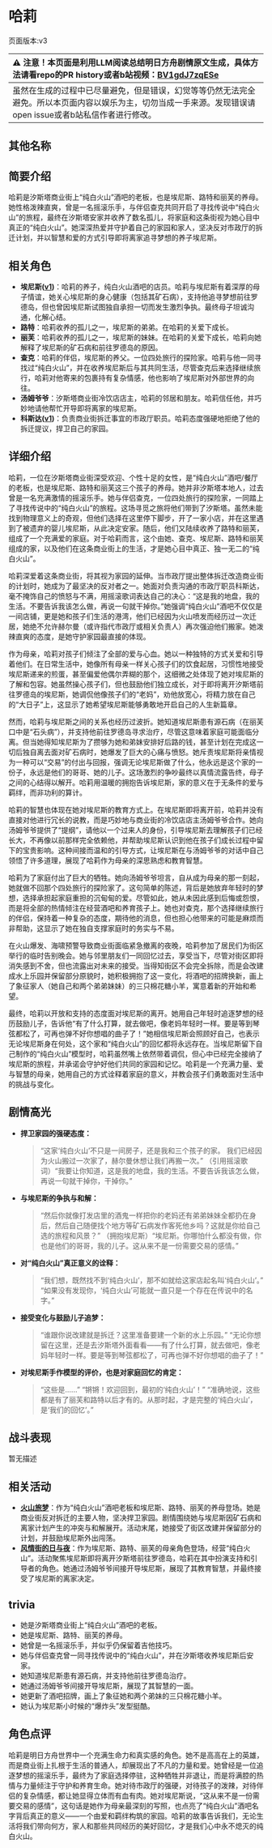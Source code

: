 # 哈莉
页面版本:v3
 

| :warning: 注意！本页面是利用LLM阅读总结明日方舟剧情原文生成，具体方法请看repo的PR history或者b站视频：[BV1gdJ7zqESe](https://www.bilibili.com/video/BV1gdJ7zqESe/)         |
|:----------------------------|
| 虽然在生成的过程中已尽量避免，但是错误，幻觉等等仍然无法完全避免。所以本页面内容以娱乐为主，切勿当成一手来源。发现错误请open issue或者b站私信作者进行修改。|



## 其他名称

## 简要介绍
哈莉是汐斯塔商业街上“纯白火山”酒吧的老板，也是埃尼斯、路特和丽芙的养母。她性格泼辣直爽，曾是一名摇滚乐手，与伴侣查克共同开启了寻找传说中“纯白火山”的旅程，最终在汐斯塔安家并收养了数名孤儿，将家庭和这条街视为她心目中真正的“纯白火山”。她深深热爱并守护着自己的家园和家人，坚决反对市政厅的拆迁计划，并以智慧和爱的方式引导即将离家追寻梦想的养子埃尼斯。
## 相关角色
-   **埃尼斯([v1](../chars/extended_char_ai_ni_si.md))**：哈莉的养子，纯白火山酒吧的店员。哈莉与埃尼斯有着深厚的母子情谊，她关心埃尼斯的身心健康（包括其矿石病），支持他追寻梦想前往罗德岛，但也曾因埃尼斯试图独自承担一切而发生激烈争执。最终母子坦诚沟通，化解心结。
-   **路特**：哈莉收养的孤儿之一，埃尼斯的弟弟。在哈莉的关爱下成长。
-   **丽芙**：哈莉收养的孤儿之一，埃尼斯的妹妹。在哈莉的关爱下成长，哈莉向她解释了埃尼斯的矿石病和前往罗德岛的原因。
-   **查克**：哈莉的伴侣，埃尼斯的养父。一位四处旅行的探险家。哈莉与他一同寻找过“纯白火山”，并在收养埃尼斯后与其共同生活，尽管查克后来选择继续旅行，哈莉对他寄来的包裹持有复杂情感，他也影响了埃尼斯对外部世界的向往。
-   **汤姆爷爷**：汐斯塔商业街冷饮店店主，哈莉的邻居和朋友。哈莉信任他，并巧妙地请他帮忙开导即将离家的埃尼斯。
-   **科斯达([v1](../chars/extended_char_ke_si_da.md))**：负责商业街拆迁事宜的市政厅职员。哈莉态度强硬地拒绝了他的拆迁提议，捍卫自己的家园。
## 详细介绍
哈莉，一位在汐斯塔商业街深受欢迎、个性十足的女性，是“纯白火山”酒吧/餐厅的老板，也是埃尼斯、路特和丽芙这三个孩子的养母。她并非汐斯塔本地人，过去曾是一名充满激情的摇滚乐手。她与伴侣查克，一位四处旅行的探险家，一同踏上了寻找传说中的“纯白火山”的旅程。这场寻觅之旅将他们带到了汐斯塔。虽然未能找到物理意义上的奇观，但他们选择在这里停下脚步，开了一家小店，并在这里遇到了被遗弃的婴儿埃尼斯，从此决定安家。随后，他们又陆续收养了路特和丽芙，组成了一个充满爱的家庭。对于哈莉而言，这个由她、查克、埃尼斯、路特和丽芙组成的家，以及他们在这条商业街上的生活，才是她心目中真正、独一无二的“纯白火山”。

哈莉深爱着这条商业街，将其视为家园的延伸。当市政厅提出整体拆迁改造商业街的计划时，她成为了最坚决的反对者之一。她面对负责沟通的市政厅职员科斯达，毫不掩饰自己的愤怒与不满，用摇滚歌词表达自己的决心：“这是我的地盘，我的生活。不要告诉我该怎么做，再说一句就干掉你。”她强调“纯白火山”酒吧不仅仅是一间店铺，更是她和孩子们生活的港湾，他们已经因为火山喷发而经历过一次迁居，她绝不允许赫尔曼（或许指代市政厅或相关负责人）再次强迫他们搬家。她泼辣直爽的态度，是她守护家园最直接的体现。

作为母亲，哈莉对孩子们倾注了全部的爱与心血。她以一种独特的方式关爱和引导着他们。在日常生活中，她像所有母亲一样关心孩子们的饮食起居，习惯性地接受埃尼斯递来的煎蛋，甚至偏爱他偶尔弄糊的那个，这细微之处体现了她对埃尼斯的了解和包容。她虽然操心孩子们，但也鼓励他们独立成长，对于即将离开汐斯塔前往罗德岛的埃尼斯，她调侃他像孩子们的“老妈”，劝他放宽心，将精力放在自己的“大日子”上，这显示了她希望埃尼斯能够勇敢地开启自己的人生新篇章。

然而，哈莉与埃尼斯之间的关系也经历过波折。她知道埃尼斯患有源石病（在丽芙口中是“石头病”），并支持他前往罗德岛寻求治疗，尽管这意味着家庭可能面临分离。但当她得知埃尼斯为了攒够为她和弟妹安排好后路的钱，甚至计划在完成这一切后独自离去面对矿石病时，她爆发了巨大的心痛与愤怒。她斥责埃尼斯将亲情视为一种可以“交易”的付出与回报，强调无论埃尼斯做了什么，他永远是这个家的一份子，永远是他们的哥哥、她的儿子。这场激烈的争吵最终以真情流露告终，母子之间的心结得以解开。哈莉用温暖的拥抱告诉埃尼斯，家的意义在于无条件的爱与羁绊，而非功利的算计。

哈莉的智慧也体现在她对埃尼斯的教育方式上。在埃尼斯即将离开前，哈莉并没有直接对他进行冗长的说教，而是巧妙地与商业街的冷饮店店主汤姆爷爷合作。她向汤姆爷爷提供了“提纲”，请他以一个过来人的身份，引导埃尼斯去理解孩子们已经长大，不再像以前那样完全依赖他，并帮助埃尼斯认识到他在孩子们成长过程中留下的宝贵影响。这种间接而温和的引导方式，让埃尼斯在与汤姆爷爷的对话中自己领悟了许多道理，展现了哈莉作为母亲的深思熟虑和教育智慧。

哈莉为了家庭付出了巨大的牺牲。她向汤姆爷爷坦言，自从成为母亲的那一刻起，她就做不回那个四处旅行的探险家了。这句简单的陈述，背后是她放弃年轻时的梦想，选择承担起家庭重担的沉甸甸的爱。尽管如此，她从未因此感到后悔或怨恨，而是将全部的热情倾注在经营酒吧和养育孩子上。她也对查克，那个选择继续旅行的伴侣，保持着一种复杂的态度，期待他的消息，但也担心他带来的可能是麻烦而非帮助，这显示了她在独自支撑家庭时的务实与不易。

在火山爆发、海啸预警导致商业街面临紧急撤离的夜晚，哈莉参加了居民们为街区举行的临时告别晚会。她与邻里朋友们一同回忆过去，享受当下，尽管对街区即将消失感到不舍，但也流露出对未来的接受。当得知街区不会完全拆除，而是会改建成水上乐园并保留部分原貌时，她积极拥抱了这一变化，将酒吧的招牌换新，画上了象征家人（她自己和两个弟弟妹妹）的三只棉花糖小羊，寓意着新的开始和希望。

最终，哈莉以开放和支持的态度面对埃尼斯的离开。她用自己年轻时追逐梦想的经历鼓励儿子，告诉他“有了什么打算，就去做吧，像老妈年轻时一样。要是等到琴弦都松了，可再也弹不好你想唱的曲子了！”她相信埃尼斯会照顾好自己，也表示无论埃尼斯身在何处，这个家和“纯白火山”的回忆都将永远存在。当埃尼斯留下自己制作的“纯白火山”模型时，哈莉虽然嘴上依然带着调侃，但心中已经完全接纳了埃尼斯的旅程，并承诺会守护好他们共同的家园和记忆。哈莉是一个充满力量、爱与智慧的母亲，她用自己的方式诠释着家庭的意义，并教会孩子们勇敢面对生活中的挑战与变化。
## 剧情高光
*   **捍卫家园的强硬态度：**
    > “这家‘纯白火山’不只是一间房子，还是我和三个孩子的家。 我们已经因为火山搬过一次家了，赫尔曼休想让我们再搬一次。”
    > （引用摇滚歌词）“我要让你知道，这是我的地盘，我的生活。不要告诉我该怎么做，再说一句就干掉你，干掉你。”
*   **与埃尼斯的争执与和解：**
    > “然后你就像打发店里的酒鬼一样把你的老妈还有弟弟妹妹全都扔在身后，然后自己随便找个地方等矿石病发作客死他乡吗？这就是你给自己选的旅程和风景？”
    > （拥抱埃尼斯）“埃尼斯。你哪怕什么都没有做，你也是他们的哥哥，我的儿子。这从来不是一份需要交易的感情。”
*   **对“纯白火山”真正意义的诠释：**
    > “我们想，既然找不到‘纯白火山’，那不如就给这家店起名叫‘纯白火山’。”
    > “如果没有发现你，‘纯白火山’可能就一直只是一个存在在传说中的名字。”
*   **接受变化与鼓励儿子追梦：**
    > “谁跟你说改建就是拆迁？这里准备要建一个新的水上乐园。”
    > “无论你想留在这里，还是去汐斯塔外面看看——有了什么打算，就去做吧，像老妈年轻时一样。要是等到琴弦都松了，可再也弹不好你想唱的曲子了！”
*   **对埃尼斯手作模型的评价，也是对家庭回忆的肯定：**
    > “这些是......”
    > “锵锵！欢迎回到，最初的‘纯白火山’！”
    > “准确地说，这些都是有了丽芙和路特以后才有的。从那时起，才是完整的‘纯白火山’，是‘我们的回忆’。”
## 战斗表现
暂无描述
## 相关活动
-   **[火山旅梦](../stories/act27side.md)**：作为“纯白火山”酒吧老板和埃尼斯、路特、丽芙的养母登场。她是商业街反对拆迁的主要人物，坚决捍卫家园。剧情围绕她与埃尼斯因矿石病和离家计划产生的冲突与和解展开。活动末尾，她接受了街区改建并保留部分的计划，并鼓励埃尼斯外出闯荡。
-   **[风情街的日与夜](../stories/story_bryota_set_1.md)**：作为埃尼斯、路特、丽芙的母亲角色登场，经营“纯白火山”。活动聚焦埃尼斯即将离开汐斯塔前往罗德岛，哈莉在其中扮演支持和引导者的角色。她通过汤姆爷爷间接开导埃尼斯，展现了其教育智慧，并最终接受了埃尼斯的离家决定。
## trivia
*   她是汐斯塔商业街上“纯白火山”酒吧的老板。
*   她是埃尼斯、路特、丽芙的养母。
*   她曾是一名摇滚乐手，并似乎仍保留着吉他技巧。
*   她与伴侣查克曾一同寻找传说中的“纯白火山”，并在汐斯塔收养埃尼斯后安家。
*   她知道埃尼斯患有源石病，并支持他前往罗德岛治疗。
*   她通过汤姆爷爷间接开导埃尼斯，展现了其智慧的一面。
*   她更新了酒吧招牌，画上了象征她和两个弟妹的三只棉花糖小羊。
*   她认为埃尼斯小时候的“爆炸头”发型挺酷。
## 角色点评
哈莉是明日方舟世界中一个充满生命力和真实感的角色。她不是高高在上的英雄，而是商业街上扎根于生活的普通人，却展现出了不凡的力量和爱。她曾经是一位追逐梦想的摇滚乐手，最终为了家庭选择停驻，这种牺牲并非退让，而是将满腔的热情与力量倾注于守护和养育生命。她对待市政厅的强硬，对待孩子的泼辣，对待伴侣的复杂情感，都让她显得立体而有血有肉。她对埃尼斯说，“这从来不是一份需要交易的感情”，这句话是她作为母亲最深刻的写照，也点亮了“纯白火山”酒吧名字背后真正的意义——一个由爱和羁绊构筑的家园。哈莉的故事告诉我们，无论生活将我们带向何方，家人和那些共同经历的美好回忆，才是我们心中永不熄灭的纯白火山。